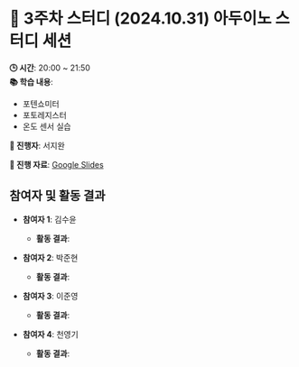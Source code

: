 # 📑 3주차 스터디 (2024.10.31) 아두이노 스터디 세션

**🕒 시간**: 20:00 ~ 21:50  
**📚 학습 내용**:  
- 포텐쇼미터
- 포토레지스터
- 온도 센서 실습


**👤 진행자**: 서지완

**🔗 진행 자료**: [Google Slides](https://docs.google.com/presentation/d/1lMGuA_AcIPnddhlvkw_0gEd9UMkqu812Me5dVn-K4WQ/edit?usp=sharing)

## 참여자 및 활동 결과

- **참여자 1**: 김수윤  
  - **활동 결과**: 

- **참여자 2**: 박준현  
  - **활동 결과**: 

- **참여자 3**: 이준영  
  - **활동 결과**: 

- **참여자 4**: 천영기  
  - **활동 결과**: 

